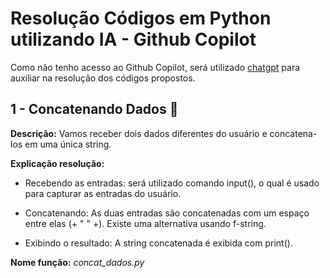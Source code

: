 # Resolução Códigos em Python utilizando IA - Github Copilot

Como não tenho acesso ao Github Copilot, será utilizado [chatgpt](https://chatgpt.com/) para auxiliar na resolução dos códigos propostos.

1 - Concatenando Dados 🎲
---
**Descrição:** Vamos receber dois dados diferentes do usuário e concatena-los em uma única string.

**Explicação resolução:**

- Recebendo as entradas: será utilizado comando input(), o qual é usado para capturar as entradas do usuário.

- Concatenando: As duas entradas são concatenadas com um espaço entre elas (+ " " +). Existe uma alternativa usando f-string.

- Exibindo o resultado: A string concatenada é exibida com print().

**Nome função:** *concat_dados.py*



